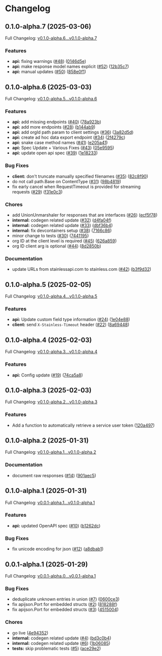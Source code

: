 # Changelog

## 0.1.0-alpha.7 (2025-03-06)

Full Changelog: [v0.1.0-alpha.6...v0.1.0-alpha.7](https://github.com/m3ter-com/m3ter-sdk-go/compare/v0.1.0-alpha.6...v0.1.0-alpha.7)

### Features

* **api:** fixing warnings ([#48](https://github.com/m3ter-com/m3ter-sdk-go/issues/48)) ([0146d5e](https://github.com/m3ter-com/m3ter-sdk-go/commit/0146d5e23bad37691e7ef7ed0ff7ac184c8bf601))
* **api:** make response model names explicit ([#52](https://github.com/m3ter-com/m3ter-sdk-go/issues/52)) ([12b35c7](https://github.com/m3ter-com/m3ter-sdk-go/commit/12b35c702e365251ef0ee45e7a8d54b44339166f))
* **api:** manual updates ([#50](https://github.com/m3ter-com/m3ter-sdk-go/issues/50)) ([858e0f1](https://github.com/m3ter-com/m3ter-sdk-go/commit/858e0f1c6280aeaaac21b448d1e96d3fcf23dc80))

## 0.1.0-alpha.6 (2025-03-03)

Full Changelog: [v0.1.0-alpha.5...v0.1.0-alpha.6](https://github.com/m3ter-com/m3ter-sdk-go/compare/v0.1.0-alpha.5...v0.1.0-alpha.6)

### Features

* **api:** add missing endpoints ([#40](https://github.com/m3ter-com/m3ter-sdk-go/issues/40)) ([78a923b](https://github.com/m3ter-com/m3ter-sdk-go/commit/78a923bdcced25a367e87d7beeae624475cd7f79))
* **api:** add more endpoints ([#28](https://github.com/m3ter-com/m3ter-sdk-go/issues/28)) ([b144ab9](https://github.com/m3ter-com/m3ter-sdk-go/commit/b144ab958b845409fe9fbf11e06c3bc2884a04e6))
* **api:** add orgId path param to client settings ([#36](https://github.com/m3ter-com/m3ter-sdk-go/issues/36)) ([3a82d5d](https://github.com/m3ter-com/m3ter-sdk-go/commit/3a82d5df0fe394a7446b57296d6d1ac9829ed5e7))
* **api:** create ad hoc data export endpoint ([#34](https://github.com/m3ter-com/m3ter-sdk-go/issues/34)) ([2f4279c](https://github.com/m3ter-com/m3ter-sdk-go/commit/2f4279c00eb2b1f6641894d12da15e08951d66bc))
* **api:** snake case method names ([#41](https://github.com/m3ter-com/m3ter-sdk-go/issues/41)) ([e205a41](https://github.com/m3ter-com/m3ter-sdk-go/commit/e205a410f3c4716b2c3d14c34785e67ef94b13ec))
* **api:** Spec Update + Various Fixes ([#43](https://github.com/m3ter-com/m3ter-sdk-go/issues/43)) ([05e9595](https://github.com/m3ter-com/m3ter-sdk-go/commit/05e95955aeb7ce44e5bc0217aa21ca1d637840fa))
* **api:** update open api spec ([#39](https://github.com/m3ter-com/m3ter-sdk-go/issues/39)) ([1e18233](https://github.com/m3ter-com/m3ter-sdk-go/commit/1e18233b750652fbebb2ccc1161846fa7c913119))


### Bug Fixes

* **client:** don't truncate manually specified filenames ([#35](https://github.com/m3ter-com/m3ter-sdk-go/issues/35)) ([82c8f90](https://github.com/m3ter-com/m3ter-sdk-go/commit/82c8f904e5d073a8d6b5074ee1841dec7252ef10))
* do not call path.Base on ContentType ([#31](https://github.com/m3ter-com/m3ter-sdk-go/issues/31)) ([98b4819](https://github.com/m3ter-com/m3ter-sdk-go/commit/98b4819fbc0dc1b040c1351019fc58aea72c2637))
* fix early cancel when RequestTimeout is provided for streaming requests ([#29](https://github.com/m3ter-com/m3ter-sdk-go/issues/29)) ([f31e0c3](https://github.com/m3ter-com/m3ter-sdk-go/commit/f31e0c326a0e929e7a0e66fdeb743e98ae73c51f))


### Chores

* add UnionUnmarshaler for responses that are interfaces ([#26](https://github.com/m3ter-com/m3ter-sdk-go/issues/26)) ([ecf5f78](https://github.com/m3ter-com/m3ter-sdk-go/commit/ecf5f78f3f5e41ca1de803417ecb9bdb24642275))
* **internal:** codegen related update ([#32](https://github.com/m3ter-com/m3ter-sdk-go/issues/32)) ([d4fa04f](https://github.com/m3ter-com/m3ter-sdk-go/commit/d4fa04f3d8fd502a94dec5f0efa2fd9fa6374b0a))
* **internal:** codegen related update ([#33](https://github.com/m3ter-com/m3ter-sdk-go/issues/33)) ([dbf36b4](https://github.com/m3ter-com/m3ter-sdk-go/commit/dbf36b430a59fe37d23a0c2208988f56d20ce8aa))
* **internal:** fix devcontainers setup ([#38](https://github.com/m3ter-com/m3ter-sdk-go/issues/38)) ([7166c86](https://github.com/m3ter-com/m3ter-sdk-go/commit/7166c863766ddc20a12f6ef1830ef181f11cc5f1))
* minor change to tests ([#30](https://github.com/m3ter-com/m3ter-sdk-go/issues/30)) ([7441195](https://github.com/m3ter-com/m3ter-sdk-go/commit/744119527cb3f7e258c3e2a0879a1b4189979e19))
* org ID at the client level is required ([#45](https://github.com/m3ter-com/m3ter-sdk-go/issues/45)) ([626a859](https://github.com/m3ter-com/m3ter-sdk-go/commit/626a8599f02757dc5019a996ebc633d167bdf760))
* org ID client arg is optional ([#44](https://github.com/m3ter-com/m3ter-sdk-go/issues/44)) ([8d2850b](https://github.com/m3ter-com/m3ter-sdk-go/commit/8d2850b144f7e5d2d0de5bdcb6dd0106e30fda74))


### Documentation

* update URLs from stainlessapi.com to stainless.com ([#42](https://github.com/m3ter-com/m3ter-sdk-go/issues/42)) ([b3f9d32](https://github.com/m3ter-com/m3ter-sdk-go/commit/b3f9d32ba6bfe5ed4c5200d2edaa0d8bb8e6732c))

## 0.1.0-alpha.5 (2025-02-05)

Full Changelog: [v0.1.0-alpha.4...v0.1.0-alpha.5](https://github.com/m3ter-com/m3ter-sdk-go/compare/v0.1.0-alpha.4...v0.1.0-alpha.5)

### Features

* **api:** Update custom field type information ([#24](https://github.com/m3ter-com/m3ter-sdk-go/issues/24)) ([1e04e88](https://github.com/m3ter-com/m3ter-sdk-go/commit/1e04e88085a5cc4361f97f4518d716af7cc6bbf3))
* **client:** send `X-Stainless-Timeout` header ([#22](https://github.com/m3ter-com/m3ter-sdk-go/issues/22)) ([8a69448](https://github.com/m3ter-com/m3ter-sdk-go/commit/8a69448d87595760f5b990e4bdaf4e31294f23df))

## 0.1.0-alpha.4 (2025-02-03)

Full Changelog: [v0.1.0-alpha.3...v0.1.0-alpha.4](https://github.com/m3ter-com/m3ter-sdk-go/compare/v0.1.0-alpha.3...v0.1.0-alpha.4)

### Features

* **api:** Config update ([#19](https://github.com/m3ter-com/m3ter-sdk-go/issues/19)) ([74ca5a8](https://github.com/m3ter-com/m3ter-sdk-go/commit/74ca5a875b003bc1881ae876eee6ba56d211b946))

## 0.1.0-alpha.3 (2025-02-03)

Full Changelog: [v0.1.0-alpha.2...v0.1.0-alpha.3](https://github.com/m3ter-com/m3ter-sdk-go/compare/v0.1.0-alpha.2...v0.1.0-alpha.3)

### Features

* Add a function to automatically retrieve a service user token ([120a497](https://github.com/m3ter-com/m3ter-sdk-go/commit/120a4977194cbf04133ddfd49bcbdffc784accde))

## 0.1.0-alpha.2 (2025-01-31)

Full Changelog: [v0.1.0-alpha.1...v0.1.0-alpha.2](https://github.com/m3ter-com/m3ter-sdk-go/compare/v0.1.0-alpha.1...v0.1.0-alpha.2)

### Documentation

* document raw responses ([#14](https://github.com/m3ter-com/m3ter-sdk-go/issues/14)) ([901aec5](https://github.com/m3ter-com/m3ter-sdk-go/commit/901aec5f4b35946bdc55385ac42f837e81e7eb60))

## 0.1.0-alpha.1 (2025-01-31)

Full Changelog: [v0.0.1-alpha.1...v0.1.0-alpha.1](https://github.com/m3ter-com/m3ter-sdk-go/compare/v0.0.1-alpha.1...v0.1.0-alpha.1)

### Features

* **api:** updated OpenAPI spec ([#10](https://github.com/m3ter-com/m3ter-sdk-go/issues/10)) ([b1262dc](https://github.com/m3ter-com/m3ter-sdk-go/commit/b1262dc10d246e5e73b7ee5c97461d7259c88a64))


### Bug Fixes

* fix unicode encoding for json ([#12](https://github.com/m3ter-com/m3ter-sdk-go/issues/12)) ([a8dbab1](https://github.com/m3ter-com/m3ter-sdk-go/commit/a8dbab122865f4f686d1d03c6bc1c1c39f5b8086))

## 0.0.1-alpha.1 (2025-01-29)

Full Changelog: [v0.0.1-alpha.0...v0.0.1-alpha.1](https://github.com/m3ter-com/m3ter-sdk-go/compare/v0.0.1-alpha.0...v0.0.1-alpha.1)

### Bug Fixes

* deduplicate unknown entries in union ([#7](https://github.com/m3ter-com/m3ter-sdk-go/issues/7)) ([0600ce3](https://github.com/m3ter-com/m3ter-sdk-go/commit/0600ce3dcd16fa7e760004b42f048d8350b2da4e))
* fix apijson.Port for embedded structs ([#2](https://github.com/m3ter-com/m3ter-sdk-go/issues/2)) ([818288f](https://github.com/m3ter-com/m3ter-sdk-go/commit/818288f6f494e3dbdd6d7c870b23114a47a44943))
* fix apijson.Port for embedded structs ([#3](https://github.com/m3ter-com/m3ter-sdk-go/issues/3)) ([4515004](https://github.com/m3ter-com/m3ter-sdk-go/commit/4515004317913635d9e109e02fbf744ad25ea7ca))


### Chores

* go live ([4e94352](https://github.com/m3ter-com/m3ter-sdk-go/commit/4e943526b82389d39d40058ef012326ecf3d3a3e))
* **internal:** codegen related update ([#4](https://github.com/m3ter-com/m3ter-sdk-go/issues/4)) ([bd3c0b4](https://github.com/m3ter-com/m3ter-sdk-go/commit/bd3c0b4e999a8b2c9b4e52ce3e032798bb4fe38e))
* **internal:** codegen related update ([#6](https://github.com/m3ter-com/m3ter-sdk-go/issues/6)) ([1b06085](https://github.com/m3ter-com/m3ter-sdk-go/commit/1b0608534cece2efb97cbf655d39a89ccf75b1af))
* **tests:** skip problematic tests ([#5](https://github.com/m3ter-com/m3ter-sdk-go/issues/5)) ([ace29e2](https://github.com/m3ter-com/m3ter-sdk-go/commit/ace29e23d457419fed994abce2519286126d236f))
